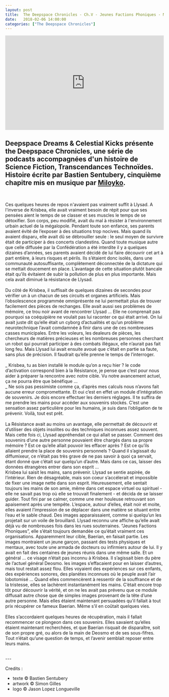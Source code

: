 ```yaml
---
layout: post
title:  The Deepspace Chronicles - Ch.V - Jeunes Factions Phoniques - Miloyko
date:   2018-02-06 14:00:00
categories: ["The Deepspace Chronicles"]
---
```


<iframe width="100%" height="300" scrolling="no" frameborder="no" allow="autoplay" src="https://w.soundcloud.com/player/?url=https%3A//api.soundcloud.com/tracks/395314653&amp;color=%23ff5500&amp;auto_play=false&amp;hide_related=false&amp;show_comments=true&amp;show_user=true&amp;show_reposts=false&amp;show_teaser=true&amp;visual=true"></iframe>

Deepspace Dreams & Celestial Kicks présente the Deepspace Chronicles, une série de podcasts accompagnées d'un histoire de Science Fiction, Transcendances Technoïdes. Histoire écrite par Bastien Sentubery, cinquième chapitre mis en musique par [Miloyko](https://soundcloud.com/miloyko).
<br>
---
<br>

Ces quelques heures de repos n'avaient pas vraiment suffit à Llysad. A l'inverse de Krisbea, elle avait vraiment besoin de répit pour que ses pensées aient le temps de se classer et ses muscles le temps de se détoxifier. Son corps, peu modifié, avait du mal à résister à l'environnement urbain actuel de la mégalopole. Pendant toute son enfance, ses parents avaient évité de l’exposer à des situations trop nocives. Mais quand ils avaient disparu, elle avait dû se débrouiller seule : le seul moyen de survivre était de participer à des concerts clandestins. Quand toute musique autre que celle diffusée par la Confédération a été interdite il y a quelques dizaines d’années, ses parents avaient décidé de lui faire découvrir cet art à part entière, à leurs risques et périls. Ils s’étaient donc isolés, dans une communauté autosuffisante, complètement déconnectée de la dictature qui se mettait doucement en place. L’avantage de cette situation plutôt bancale était qu’ils évitaient de subir la pollution de plus en plus importante. Mais cela avait diminué la résistance de Llysad.
<br><br>
Du côté de Krisbea, il suffisait de quelques dizaines de secondes pour vérifier un à un chacun de ses circuits et organes artificiels. Mais l’obsolescence programmée omniprésente ne lui permettait plus de trouver facilement des pièces de rechanges. Elle avait aussi ses problèmes de mémoire, ce trou noir avant de rencontrer Llysad … Elle ne comprenait pas pourquoi sa coéquipière ne voulait pas lui raconter ce qui était arrivé. On lui avait juste dit qu’elle était un cyborg d’actualités et qu’un problème neurotechnique l’avait comdamnée à finir dans une de ces nombreuses casses municipales. Entre les voleurs, les dealeurs de pièces, les chercheurs de matières précieuses et les nombreuses personnes cherchant un robot qui pourrait participer à des combats illégaux, elle n’aurait pas fait long feu. Mais Llysad lui avait ensuite avoué que c’était en partie sa faute, sans plus de précision. Il faudrait qu’elle prenne le temps de l’interroger.
<br><br>
_ Krisbea, tu as bien installé le module qu’on a reçu hier ? le code d’activation correspond bien à la Résistance, je pense que c’est pour nous aider à préparer la rencontre avec notre cible. Vu notre avancement actuel, ça ne pourra être que bénéfique … <br>
_ Ne sois pas pessimiste comme ça, d’après mes calculs nous n’avons fait aucune erreur compromettante. Et oui c’est en effet un module d’intégration de souvenirs. Je dois encore effectuer les derniers réglages. Il te suffira de me prendre les mains pour accéder aux souvenirs stockés. C’est une sensation assez particulière pour les humains, je suis dans l’obligation de te prévenir. Voilà, tout est prêt. 
<br><br>
La Résistance avait au moins un avantage, elle permettait de découvrir et d’utiliser des objets insolites ou des techniques inconnues assez souvent. Mais cette fois ci, Llysad appréhendait ce qui allait se passer. Comment des souvenirs d’une autre personne pouvaient être chargés dans sa propre mémoire ? Est ce qu’elle allait pouvoir les effacer après ? Est ce qu’ils allaient prendre la place de souvenirs personnels ? Quand il s’agissait du diffumixeur, ce n’était pas très grave de ne pas savoir à quoi ça servait, étant donné que c’était sur quelqu’un d’autre. Mais dans ce cas, laisser des données étrangères entrer dans son esprit …<br>
Krisbea lui saisit les mains, sans prévenir. Llysad se sentie aspirée, de l’intérieur. Rien de désagréable, mais son coeur s’accélerait et impossible de fixer une image nette dans son esprit. Heureusement, elle sentait toujours les mains de son amie, même dans cet espace virtuel ou spirituel - elle ne savait pas trop où elle se trouvait finalement - et décida de se laisser guider. Tout fini par se calmer, comme une mer houleuse retrouvant son apaisement après une tempête. L’espace, autour d’elles, était noir et moite, elles avaient l’impression de se déplacer dans une matière se situant entre l’eau et le sable chaud. Des images apparaissaient, comme si quelqu’un les projetait sur un voile de brouillard. Llysad reconnu une affiche qu’elle avait déjà vu de nombreuses fois dans les rues souterraines. “Jeunes Factions Phoniques”, elle s’était toujours demandée ce qu’était vraiment ces organisations. Apparemment leur cible, Baerian, en faisait partie. Les images montraient un jeune garçon, passant des tests physiques et mentaux, avec toute une armada de docteurs ou infirmiers autour de lui. Il y avait en fait des centaines de jeunes réunis dans une même salle. Et un général … ce visage n’était pas inconnu à Krisbea. Il s’agissait bien du père de l’actuel général Deosmo. les images s’effacaient pour en laisser d’autres, mais tout restait assez flou. Elles voyaient des expériences sur ces enfants, des expériences sonores, des planètes inconnues où le peuple avait l’air lobotomisé … Quand elles commencèrent à ressentir de la souffrance et de la tristesse, elles se lachèrent instantanément les mains. C’était encore trop tôt pour découvrir la vérité, et on ne les avait pas prévenu que ce module diffusait autre chose que de simples images provenant de la tête d’une autre personne. Mais elles étaient maintenant persuadées qu’il fallait à tout prix récupérer ce fameux Baerian. Même s’il en coûtait quelques vies.
<br><br>
Elles s’accordaient quelques heures de récupération, mais il fallait  recommencer ce plongeon dans ces souvenirs. Elles savaient qu’elles étaient maintenant recherchées, et que Baerian risquait de disparaître, soit de son propre gré, ou alors de la main de Deosmo et de ses sous-fifres. Tout n’était qu’une question de temps, et l’avenir semblait reposer entre leurs mains. 


<br>
---
<br>

Credits :

- texte © Bastien Sentubery
- artwork © Simon Gilles
- logo © Jason Lopez Longueville
